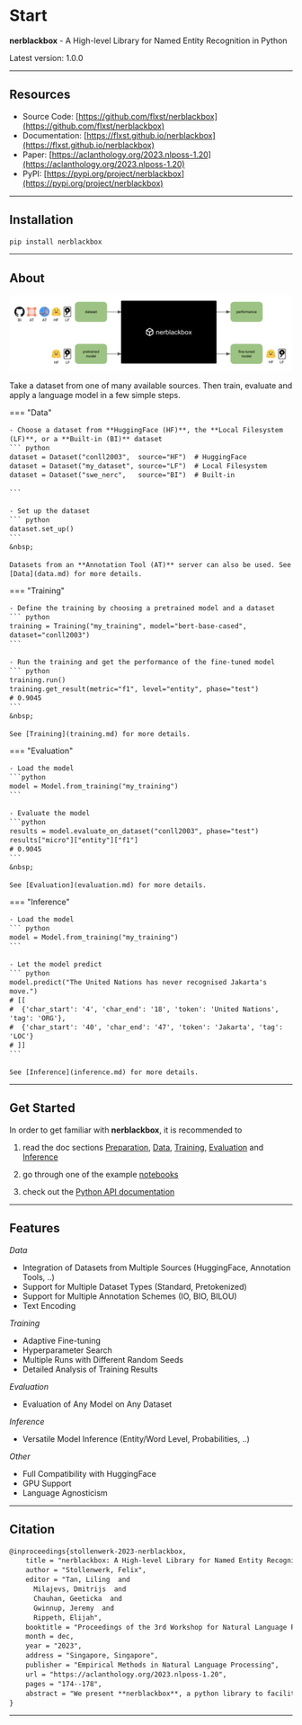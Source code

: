 # Start

**nerblackbox** - A High-level Library for Named Entity Recognition in Python


Latest version: 1.0.0

-----------
## Resources

* Source Code: [https://github.com/flxst/nerblackbox](https://github.com/flxst/nerblackbox)
* Documentation: [https://flxst.github.io/nerblackbox](https://flxst.github.io/nerblackbox)
* Paper: [https://aclanthology.org/2023.nlposs-1.20](https://aclanthology.org/2023.nlposs-1.20)
* PyPI: [https://pypi.org/project/nerblackbox](https://pypi.org/project/nerblackbox)

-----------
## Installation

``` bash
pip install nerblackbox
```

-----------
## About

![nerblackboxmain](images/nerblackbox_sources.png#main)

Take a dataset from one of many available sources.
Then train, evaluate and apply a language model 
in a few simple steps.

=== "Data"

    - Choose a dataset from **HuggingFace (HF)**, the **Local Filesystem (LF)**, or a **Built-in (BI)** dataset
    ``` python
    dataset = Dataset("conll2003",  source="HF")  # HuggingFace
    dataset = Dataset("my_dataset", source="LF")  # Local Filesystem
    dataset = Dataset("swe_nerc",   source="BI")  # Built-in

    ```

    - Set up the dataset
    ``` python
    dataset.set_up()
    ```
    &nbsp;

    Datasets from an **Annotation Tool (AT)** server can also be used. See [Data](data.md) for more details.

=== "Training"
    
    - Define the training by choosing a pretrained model and a dataset
    ``` python
    training = Training("my_training", model="bert-base-cased", dataset="conll2003")
    ```

    - Run the training and get the performance of the fine-tuned model
    ``` python
    training.run()
    training.get_result(metric="f1", level="entity", phase="test")
    # 0.9045
    ```
    &nbsp;

    See [Training](training.md) for more details.
=== "Evaluation"

    - Load the model
    ```python
    model = Model.from_training("my_training")
    ```

    - Evaluate the model
    ```python
    results = model.evaluate_on_dataset("conll2003", phase="test")
    results["micro"]["entity"]["f1"]
    # 0.9045
    ```
    &nbsp;

    See [Evaluation](evaluation.md) for more details.
=== "Inference"

    - Load the model
    ``` python
    model = Model.from_training("my_training")
    ```

    - Let the model predict
    ``` python
    model.predict("The United Nations has never recognised Jakarta's move.")  
    # [[
    #  {'char_start': '4', 'char_end': '18', 'token': 'United Nations', 'tag': 'ORG'},
    #  {'char_start': '40', 'char_end': '47', 'token': 'Jakarta', 'tag': 'LOC'}
    # ]]
    ```

    See [Inference](inference.md) for more details.


-----------
## Get Started

In order to get familiar with **nerblackbox**, it is recommended to 

1. read the doc sections 
[Preparation](preparation.md), 
[Data](data.md),
[Training](training.md),
[Evaluation](evaluation.md) and
[Inference](inference.md)

2. go through one of the example [notebooks](https://github.com/flxst/nerblackbox/tree/master/notebooks) 

3. check out the [Python API documentation](python_api/overview.md)

-----------
## Features

*Data*

* Integration of Datasets from Multiple Sources (HuggingFace, Annotation Tools, ..)
* Support for Multiple Dataset Types (Standard, Pretokenized)
* Support for Multiple Annotation Schemes (IO, BIO, BILOU)
* Text Encoding

*Training*

* Adaptive Fine-tuning
* Hyperparameter Search
* Multiple Runs with Different Random Seeds
* Detailed Analysis of Training Results

*Evaluation*

* Evaluation of Any Model on Any Dataset

*Inference*

* Versatile Model Inference (Entity/Word Level, Probabilities, ..)

*Other*

* Full Compatibility with HuggingFace
* GPU Support
* Language Agnosticism


-----------
## Citation

``` tex
@inproceedings{stollenwerk-2023-nerblackbox,
    title = "nerblackbox: A High-level Library for Named Entity Recognition in Python",
    author = "Stollenwerk, Felix",
    editor = "Tan, Liling  and
      Milajevs, Dmitrijs  and
      Chauhan, Geeticka  and
      Gwinnup, Jeremy  and
      Rippeth, Elijah",
    booktitle = "Proceedings of the 3rd Workshop for Natural Language Processing Open Source Software (NLP-OSS 2023)",
    month = dec,
    year = "2023",
    address = "Singapore, Singapore",
    publisher = "Empirical Methods in Natural Language Processing",
    url = "https://aclanthology.org/2023.nlposs-1.20",
    pages = "174--178",
    abstract = "We present **nerblackbox**, a python library to facilitate the use of state-of-the-art transformer-based models for named entity recognition. It provides simple-to-use yet powerful methods to access data and models from a wide range of sources, for fully automated model training and evaluation as well as versatile model inference. While many technical challenges are solved and hidden from the user by default, **nerblackbox** also offers fine-grained control and a rich set of customizable features. It is thus targeted both at application-oriented developers as well as machine learning experts and researchers.",
}
```

-----------